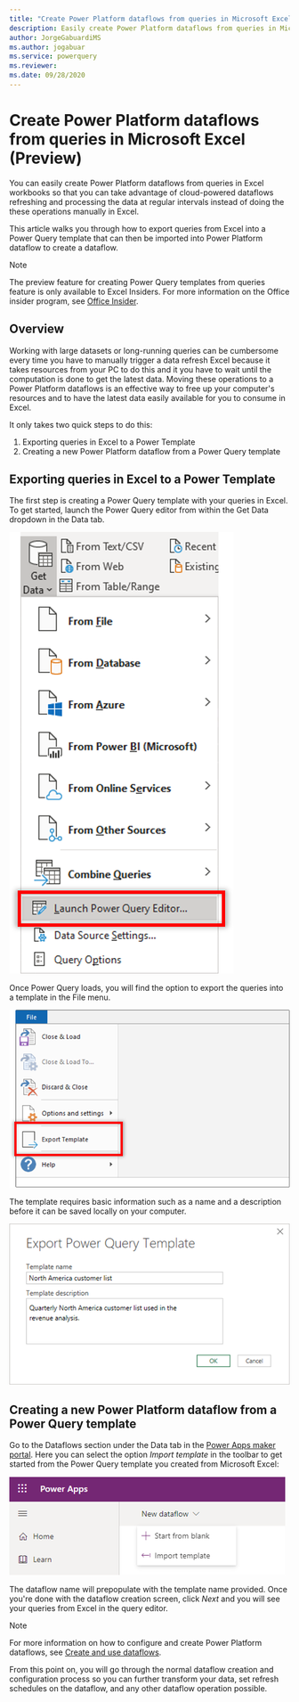 ```yaml
---
title: "Create Power Platform dataflows from queries in Microsoft Excel (Preview)"
description: Easily create Power Platform dataflows from queries in Microsoft Excel
author: JorgeGabuardiMS
ms.author: jogabuar
ms.service: powerquery
ms.reviewer: 
ms.date: 09/28/2020
---
```


# Create Power Platform dataflows from queries in Microsoft Excel (Preview)

You can easily create Power Platform dataflows from queries in  Excel workbooks so that you can take advantage of cloud-powered dataflows refreshing and processing the data at regular intervals instead of doing the these operations manually in Excel. 

This article walks you through how to export queries from Excel into a Power Query template that can then be imported into Power Platform dataflow to create a dataflow. 

>[!Note]
> The preview feature for creating Power Query templates from queries feature is only available to Excel Insiders. For more information on the Office insider program, see [Office Insider](https://insider.office.com).

## Overview
Working with large datasets or long-running queries can be cumbersome every time you have to manually trigger a data refresh Excel because it takes resources from your PC to do this and it you have to wait until the computation is done to get the latest data. Moving these operations to a Power Platform dataflows is an effective way to free up your computer's resources and to have the latest data easily available for you to consume in Excel.

It only takes two quick steps to do this:
1. Exporting queries in Excel to a Power Template
2. Creating a new Power Platform dataflow from a Power Query template

## Exporting queries in Excel to a Power Template
The first step is creating a Power Query template with your queries in Excel. To get started, launch the Power Query editor from within the Get Data dropdown in the Data tab.

![Launch the Power Query editor in Excel from the Get Data dropdown](images/excel-launch-pq-editor.png)

Once Power Query loads, you will find the option to export the queries into a template in the File menu. 

![Export template option located in the File menu](images/excel-export-template.png)

The template requires basic information such as a name and a description before it can be saved locally on your computer. 

![Export template UI in Excel](images/excel-export-template-ui.png)



## Creating a new Power Platform dataflow from a Power Query template
Go to the Dataflows section under the Data tab in the [Power Apps maker portal](https://make.powerapps.com). Here you can select the option *Import template* in the toolbar to get started from the Power Query template you created from Microsoft Excel:

![Import Power Query template in Power Platform dataflows](images/powerplatform-dataflow-template-import.png)

The dataflow name will prepopulate with the template name provided. Once you're done with the dataflow creation screen, click *Next* and  you will see your queries from Excel in the query editor. 

>[!Note]
> For more information on how to configure and create Power Platform dataflows, see [Create and use dataflows](https://docs.microsoft.com/en-us/powerapps/maker/common-data-service/create-and-use-dataflows).

From this point on, you will go through the normal dataflow creation and configuration process so you can further transform your data, set refresh schedules on the dataflow, and any other dataflow operation possible.